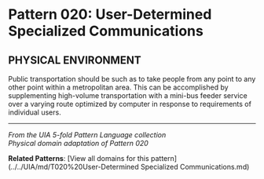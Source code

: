 # Pattern 020: User-Determined Specialized Communications

## PHYSICAL ENVIRONMENT

Public transportation should be such as to take people from any point to any other point within a metropolitan area. This can be accomplished by supplementing high-volume transportation with a mini-bus feeder service over a varying route optimized by computer in response to requirements of individual users.

---

*From the UIA 5-fold Pattern Language collection*  
*Physical domain adaptation of Pattern 020*

**Related Patterns**: [View all domains for this pattern](../../UIA/md/T020%20User-Determined Specialized Communications.md)
